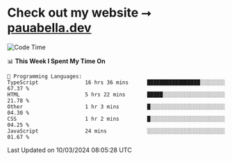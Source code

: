 # Check out my website ⭢ [pauabella.dev](https://pauabella.dev)

<!--START_SECTION:waka-->
![Code Time](http://img.shields.io/badge/Code%20Time-3%2C085%20hrs%2013%20mins-blue)

📊 **This Week I Spent My Time On** 

```text
💬 Programming Languages: 
TypeScript               16 hrs 36 mins      █████████████████░░░░░░░░   67.37 % 
HTML                     5 hrs 22 mins       █████░░░░░░░░░░░░░░░░░░░░   21.78 % 
Other                    1 hr 3 mins         █░░░░░░░░░░░░░░░░░░░░░░░░   04.30 % 
CSS                      1 hr 2 mins         █░░░░░░░░░░░░░░░░░░░░░░░░   04.25 % 
JavaScript               24 mins             ░░░░░░░░░░░░░░░░░░░░░░░░░   01.67 % 
```


 Last Updated on 10/03/2024 08:05:28 UTC
<!--END_SECTION:waka-->
